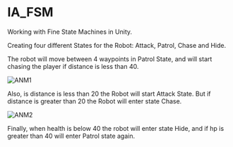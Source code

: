# IA_FSM

Working with Fine State Machines in Unity. 

Creating four different States for the Robot: Attack, Patrol, Chase and Hide.

The robot will move between 4 waypoints in Patrol State, and will start chasing the player if distance is less than 40.

![ANM1](https://user-images.githubusercontent.com/114673717/210632503-eb9e3367-b8f4-4c66-9ab6-d1f3175825cb.gif)

Also, is distance is less than 20 the Robot will start Attack State. But if distance is greater than 20 the Robot will enter state Chase.

![ANM2](https://user-images.githubusercontent.com/114673717/210632682-5195a2c8-dcdb-489c-9721-48058a496d9f.gif)

Finally, when health is below 40 the robot will enter state Hide, and if hp is greater than 40 will enter Patrol state again.




